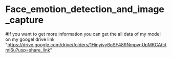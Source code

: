# Face_emotion_detection_and_image_capture
#If you want to get more information you can get the all data of my model on my googel drive link 
"https://drive.google.com/drive/folders/1Hinyivy6oSF489NmpvqUpMKCAfctmi6u?usp=share_link"

